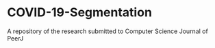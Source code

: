 # COVID-19-Segmentation
A repository of the research submitted to Computer Science Journal of PeerJ
